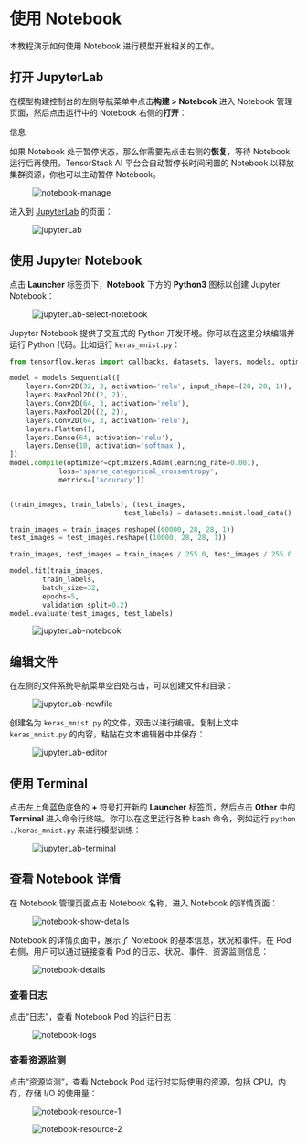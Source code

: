 # 使用 Notebook

本教程演示如何使用 Notebook 进行模型开发相关的工作。

## 打开 JupyterLab

在模型构建控制台的左侧导航菜单中点击**构建 > Notebook** 进入 Notebook 管理页面，然后点击运行中的 Notebook 右侧的**打开**：

<aside class="note info">
<div class="title">信息</div>

如果 Notebook 处于暂停状态，那么你需要先点击右侧的**恢复**，等待 Notebook 运行后再使用。TensorStack AI 平台会自动暂停长时间闲置的 Notebook 以释放集群资源，你也可以主动暂停 Notebook。

</aside>

<figure class="screenshot">
  <img alt="notebook-manage" src="../assets/tasks/develop-and-test-model/use-notebook/notebook-manage.png" />
</figure>

进入到 <a target="_blank" rel="noopener noreferrer" href="https://jupyterlab.readthedocs.io/en/latest/">JupyterLab</a> 的页面：

<figure class="screenshot">
  <img alt="jupyterLab" src="../assets/tasks/develop-and-test-model/use-notebook/jupyterLab.png" />
</figure>

## 使用 Jupyter Notebook

点击 **Launcher** 标签页下，**Notebook** 下方的 **Python3** 图标以创建 Jupyter Notebook：

<figure class="screenshot">
  <img alt="jupyterLab-select-notebook" src="../assets/tasks/develop-and-test-model/use-notebook/jupyterLab-select-notebook.png" />
</figure>

Jupyter Notebook 提供了交互式的 Python 开发环境。你可以在这里分块编辑并运行 Python 代码。比如运行 `keras_mnist.py`：

``` python
from tensorflow.keras import callbacks, datasets, layers, models, optimizers

model = models.Sequential([
    layers.Conv2D(32, 3, activation='relu', input_shape=(28, 28, 1)),
    layers.MaxPool2D((2, 2)),
    layers.Conv2D(64, 3, activation='relu'),
    layers.MaxPool2D((2, 2)),
    layers.Conv2D(64, 3, activation='relu'),
    layers.Flatten(),
    layers.Dense(64, activation='relu'),
    layers.Dense(10, activation='softmax'),
])
model.compile(optimizer=optimizers.Adam(learning_rate=0.001),
            loss='sparse_categorical_crossentropy',
            metrics=['accuracy'])


(train_images, train_labels), (test_images,
                            test_labels) = datasets.mnist.load_data()

train_images = train_images.reshape((60000, 28, 28, 1))
test_images = test_images.reshape((10000, 28, 28, 1))

train_images, test_images = train_images / 255.0, test_images / 255.0

model.fit(train_images,
        train_labels,
        batch_size=32,
        epochs=5,
        validation_split=0.2)
model.evaluate(test_images, test_labels)
```

<figure class="screenshot">
  <img alt="jupyterLab-notebook" src="../assets/tasks/develop-and-test-model/use-notebook/jupyterLab-notebook.png" />
</figure>

## 编辑文件

在左侧的文件系统导航菜单空白处右击，可以创建文件和目录：

<figure class="screenshot">
  <img alt="jupyterLab-newfile" src="../assets/tasks/develop-and-test-model/use-notebook/jupyterLab-newfile.png" />
</figure>

创建名为 `keras_mnist.py` 的文件，双击以进行编辑。复制上文中 `keras_mnist.py` 的内容，粘贴在文本编辑器中并保存：

<figure class="screenshot">
  <img alt="jupyterLab-editor" src="../assets/tasks/develop-and-test-model/use-notebook/jupyterLab-editor.png" />
</figure>

## 使用 Terminal

点击左上角蓝色底色的 **+** 符号打开新的 **Launcher** 标签页，然后点击 **Other** 中的 **Terminal** 进入命令行终端。你可以在这里运行各种 bash 命令，例如运行 `python ./keras_mnist.py` 来进行模型训练：

<figure class="screenshot">
  <img alt="jupyterLab-terminal" src="../assets/tasks/develop-and-test-model/use-notebook/jupyterLab-terminal.png" />
</figure>

## 查看 Notebook 详情

在 Notebook 管理页面点击 Notebook 名称，进入 Notebook 的详情页面：

<figure class="screenshot">
  <img alt="notebook-show-details" src="../assets/tasks/develop-and-test-model/use-notebook/notebook-show-details.png" />
</figure>

Notebook 的详情页面中，展示了 Notebook 的基本信息，状况和事件。在 Pod 右侧，用户可以通过链接查看 Pod 的日志、状况、事件、资源监测信息：

<figure class="screenshot">
  <img alt="notebook-details" src="../assets/tasks/develop-and-test-model/use-notebook/notebook-details.png" />
</figure>

### 查看日志

点击“日志”，查看 Notebook Pod 的运行日志：

<figure class="screenshot">
  <img alt="notebook-logs" src="../assets/tasks/develop-and-test-model/use-notebook/notebook-logs.png" />
</figure>


### 查看资源监测

点击“资源监测”，查看 Notebook Pod 运行时实际使用的资源，包括 CPU，内存，存储 I/O 的使用量：

<figure class="screenshot">
  <img alt="notebook-resource-1" src="../assets/tasks/develop-and-test-model/use-notebook/notebook-resource-1.png" />
</figure>

<figure class="screenshot">
  <img alt="notebook-resource-2" src="../assets/tasks/develop-and-test-model/use-notebook/notebook-resource-2.png" />
</figure>
